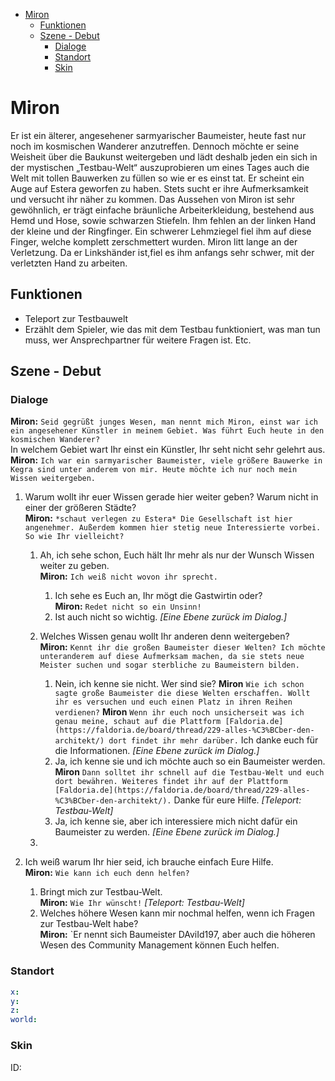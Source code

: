 - [Miron](#miron)
  - [Funktionen](#funktionen)
  - [Szene - Debut](#szene---debut)
    - [Dialoge](#dialoge)
    - [Standort](#standort)
    - [Skin](#skin)

# Miron

Er ist ein älterer, angesehener sarmyarischer Baumeister, heute fast nur noch im kosmischen Wanderer anzutreffen. Dennoch möchte er seine Weisheit über die Baukunst weitergeben und lädt deshalb jeden ein sich in der mystischen „Testbau-Welt“ auszuprobieren um eines Tages auch die Welt mit tollen Bauwerken zu füllen so wie er es einst tat. Er scheint ein Auge auf Estera geworfen zu haben. Stets sucht er ihre Aufmerksamkeit und versucht ihr näher zu kommen. 
Das Aussehen von Miron ist sehr gewöhnlich, er trägt einfache bräunliche Arbeiterkleidung, bestehend aus Hemd und Hose, sowie schwarzen Stiefeln. Ihm fehlen an der linken Hand der kleine und der Ringfinger. Ein schwerer Lehmziegel fiel ihm auf diese Finger, welche komplett zerschmettert wurden. Miron litt lange an der Verletzung. Da er Linkshänder ist,fiel es ihm anfangs sehr schwer, mit der verletzten Hand zu arbeiten. 

## Funktionen

* Teleport zur Testbauwelt
* Erzählt dem Spieler, wie das mit dem Testbau funktioniert, was man tun muss, wer Ansprechpartner für weitere Fragen ist. Etc.

## Szene - Debut

### Dialoge

**Miron:** `Seid gegrüßt junges Wesen, man nennt mich Miron, einst war ich ein angesehener Künstler in meinem Gebiet. Was führt Euch heute in den kosmischen Wanderer?`  
In welchem Gebiet wart Ihr einst ein Künstler, Ihr seht nicht sehr gelehrt aus.  
**Miron:** `Ich war ein sarmyarischer Baumeister, viele größere Bauwerke in Kegra sind unter anderem von mir. Heute möchte ich nur noch mein Wissen weitergeben.`  
1. Warum wollt ihr euer Wissen gerade hier weiter geben? Warum nicht in einer der größeren Städte?  
   **Miron:** `*schaut verlegen zu Estera* Die Gesellschaft ist hier angenehmer. Außerdem kommen hier stetig neue Interessierte vorbei. So wie Ihr vielleicht?`

    1. Ah, ich sehe schon, Euch hält Ihr mehr als nur der Wunsch Wissen weiter zu geben.  
    **Miron:** `Ich weiß nicht wovon ihr sprecht.`  
          1. Ich sehe es Euch an, Ihr mögt die Gastwirtin oder?  
          **Miron:** `Redet nicht so ein Unsinn!`  
          2. Ist auch nicht so wichtig. *[Eine Ebene zurück im Dialog.]*
          
    2. Welches Wissen genau wollt Ihr anderen denn weitergeben?  
      **Miron:** `Kennt ihr die großen Baumeister dieser Welten? Ich möchte unteranderem auf diese Aufmerksam machen, da sie stets neue Meister suchen und sogar sterbliche zu Baumeistern bilden.`
        1. Nein, ich kenne sie nicht. Wer sind sie?
            **Miron** `Wie ich schon sagte große Baumeister die diese Welten erschaffen. Wollt ihr es versuchen und euch einen Platz in ihren Reihen verdienen?`
            **Miron** `Wenn ihr euch noch unsicherseit was ich genau meine, schaut auf die Plattform [Faldoria.de](https://faldoria.de/board/thread/229-alles-%C3%BCber-den-architekt/) dort findet ihr mehr darüber.`
            Ich danke euch für die Informationen. *[Eine Ebene zurück im Dialog.]*
        2. Ja, ich kenne sie und ich möchte auch so ein Baumeister werden.
            **Miron** `Dann solltet ihr schnell auf die Testbau-Welt und euch dort bewähren. Weiteres findet ihr auf der Plattform [Faldoria.de](https://faldoria.de/board/thread/229-alles-%C3%BCber-den-architekt/).`
            Danke für eure Hilfe. *[Teleport: Testbau-Welt]*
        3. Ja, ich kenne sie, aber ich interessiere mich nicht dafür ein Baumeister zu werden. *[Eine Ebene zurück im Dialog.]*
    3. 



2. Ich weiß warum Ihr hier seid, ich brauche einfach Eure Hilfe.  
   **Miron:** `Wie kann ich euch denn helfen?` 
   1. Bringt mich zur Testbau-Welt.  
    **Miron:** `Wie Ihr wünscht!` *[Teleport: Testbau-Welt]*
   2. Welches höhere Wesen kann mir nochmal helfen, wenn ich Fragen zur Testbau-Welt habe?  
    **Miron:** `Er nennt sich Baumeister DAviId197, aber auch die höheren Wesen des Community Management können Euch helfen.  
    
### Standort
```yml
x: 
y: 
z: 
world: 
```

### Skin
ID: 